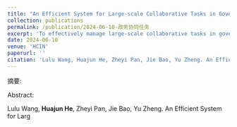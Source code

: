 ```yaml
---
title: "An Efficient System for Large-scale Collaborative Tasks in Government"
collection: publications
permalink: /publication/2024-06-10-政务协同任务
excerpt: 'To effectively manage large-scale collaborative tasks in government, we need a flexible, efficient, scalable, and controllable system for governmental collaboration.'
date: 2024-06-10
venue: 'HCIN'
paperurl: ''
citation: 'Lulu Wang, Huajun He, Zheyi Pan, Jie Bao, Yu Zheng. An Efficient System for Large-scale Collaborative Tasks in Government[J]//Human-Centric Intelligent Systems. 2024'
---
```

摘要: 

Abstract: 

<!-- ![image-20220406191310694](https://huajunge.github.io/academicpages/images/协同任务.png) -->

Lulu Wang, **Huajun He**, Zheyi Pan, Jie Bao, Yu Zheng. An Efficient System for Larg
